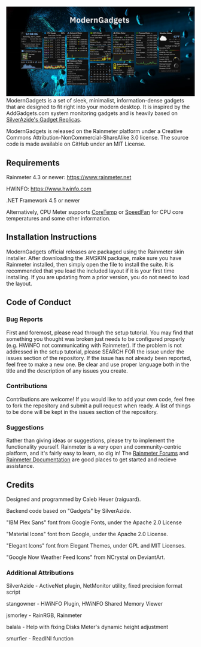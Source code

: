 ![](Wiki/devpreview.png)
ModernGadgets is a set of sleek, minimalist, information-dense gadgets that are designed to fit right into your modern desktop. It is inspired by the AddGadgets.com system monitoring gadgets and is heavily based on [SilverAzide's Gadget Replicas](https://www.deviantart.com/silverazide/art/Gadgets-4-1-1-522574269).

ModernGadgets is released on the Rainmeter platform under a Creative Commons Attribution-NonCommercial-ShareAlike 3.0 license. The source code is made available on GitHub under an MIT License.

## Requirements
Rainmeter 4.3 or newer: https://www.rainmeter.net

HWiNFO: https://www.hwinfo.com

.NET Framework 4.5 or newer

Alternatively, CPU Meter supports [CoreTemp](https://www.alcpu.com/CoreTemp/) or [SpeedFan](http://www.almico.com/speedfan.php) for CPU core temperatures and some other information.

## Installation Instructions
ModernGadgets official releases are packaged using the Rainmeter skin installer. After downloading the .RMSKIN package, make sure you have Rainmeter installed, then simply open the file to install the suite. It is recommended that you load the included layout if it is your first time installing. If you are updating from a prior version, you do not need to load the layout.

## Code of Conduct
### Bug Reports
First and foremost, please read through the setup tutorial. You may find that something you thought was broken just needs to be configured properly (e.g. HWiNFO not communicating with Rainmeter). If the problem is not addressed in the setup tutorial, please SEARCH FOR the issue under the issues section of the repository. If the issue has not already been reported, feel free to make a new one. Be clear and use proper language both in the title and the description of any issues you create.

### Contributions
Contributions are welcome! If you would like to add your own code, feel free to fork the repository and submit a pull request when ready. A list of things to be done will be kept in the issues section of the repository.

### Suggestions
Rather than giving ideas or suggestions, please try to implement the functionality yourself. Rainmeter is a very open and community-centric platform, and it's fairly easy to learn, so dig in! The [Rainmeter Forums](https://forum.rainmeter.net) and [Rainmeter Documentation](https://docs.rainmeter.net) are good places to get started and recieve assistance.

## Credits
Designed and programmed by Caleb Heuer (raiguard).

Backend code based on "Gadgets" by SilverAzide.

"IBM Plex Sans" font from Google Fonts, under the Apache 2.0 License

"Material Icons" font from Google, under the Apache 2.0 License.

"Elegant Icons" font from Elegant Themes, under GPL and MIT Licenses.

"Google Now Weather Feed Icons" from NCrystal on DeviantArt.

### Additional Attributions
SilverAzide - ActiveNet plugin, NetMonitor utility, fixed precision format script

stangowner - HWiNFO Plugin, HWiNFO Shared Memory Viewer

jsmorley - RainRGB, Rainmeter

balala - Help with fixing Disks Meter's dynamic height adjustment

smurfier - ReadINI function